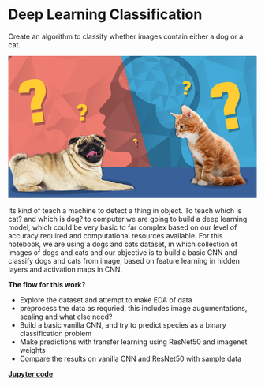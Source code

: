 # **Deep Learning Classification**

Create an algorithm to classify whether images contain either a dog or a cat.

![cats vs dogs](catsdogs.jpg)

Its kind of teach a machine to detect a thing in object. To teach which is cat? and which is dog? to computer we are going to build a deep learning model, which could be very basic to far complex based on our level of accuracy required and computational resources available. For this notebook, we are using a dogs and cats dataset, in which collection of images of dogs and cats and our objective is to build a basic CNN and classify dogs and cats from image, based on feature learning in hidden layers and activation maps in CNN.

**The flow for this work?**

- Explore the dataset and attempt to make EDA of data
- preprocess the data as requried, this includes image augumentations, scaling and what else need?
- Build a basic vanilla CNN, and try to predict species as a binary classification problem
- Make predictions with transfer learning using ResNet50 and imagenet weights
- Compare the results on vanilla CNN and ResNet50 with sample data

[<u>**Jupyter code**</u>](Cats_vs_Dogs.ipynb)
